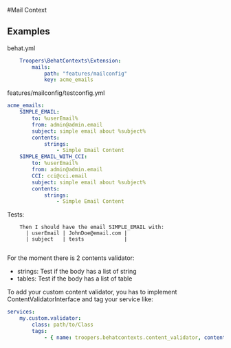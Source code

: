 #Mail Context

## Examples

behat.yml

```yaml
    Troopers\BehatContexts\Extension:
        mails:
            path: "features/mailconfig"
            key: acme_emails
```

features/mailconfig/testconfig.yml

```yaml
acme_emails:
    SIMPLE_EMAIL:
        to: %userEmail%
        from: admin@admin.email
        subject: simple email about %subject%
        contents:
            strings:
                - Simple Email Content
    SIMPLE_EMAIL_WITH_CCI:
        to: %userEmail%
        from: admin@admin.email
        CCI: cci@cci.email
        subject: simple email about %subject%
        contents:
            strings:
                - Simple Email Content
```

Tests:

```gherkin 
    Then I should have the email SIMPLE_EMAIL with:
      | userEmail | JohnDoe@email.com |
      | subject   | tests             |
                  
```

For the moment there is 2 contents validator:
- strings: Test if the body has a list of string
- tables: Test if the body has a list of table

To add your custom content validator, you has to implement ContentValidatorInterface and tag 
your service like:

```yaml
services:
    my.custom.validator:
        class: path/to/Class  
        tags:
            - { name: troopers.behatcontexts.content_validator, contentType: 'mycustomtag' }
```
